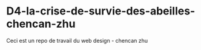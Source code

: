 # D4-la-crise-de-survie-des-abeilles-chencan-zhu
Ceci est un repo de travail du web design - chencan zhu
